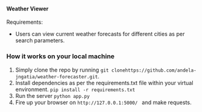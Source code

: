 #### Weather Viewer

Requirements:
- Users can view  current weather forecasts for different cities as per search parameters.

### How it works on your local machine
1. Simply clone the repo by running ```git clonehttps://github.com/andela-jngatia/weather-forecaster.git```.
2. Install dependencies as per the requirements.txt file within your virtual environment. ```pip install -r requirements.txt```
3. Run the server ```python app.py```
4. Fire up your browser on ```http://127.0.0.1:5000/ ``` and make requests.

